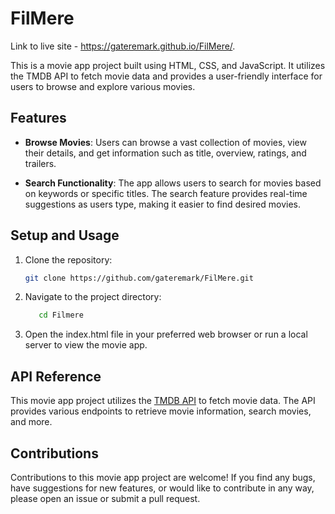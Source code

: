 # FilMere
Link to live site - https://gateremark.github.io/FilMere/.

This is a movie app project built using HTML, CSS, and JavaScript. It utilizes the TMDB API to fetch movie data and provides a user-friendly interface for users to browse and explore various movies.

## Features

- **Browse Movies**: Users can browse a vast collection of movies, view their details, and get information such as title, overview, ratings, and trailers.

- **Search Functionality**: The app allows users to search for movies based on keywords or specific titles. The search feature provides real-time suggestions as users type, making it easier to find desired movies.

## Setup and Usage

1. Clone the repository:
   ```bash
   git clone https://github.com/gateremark/FilMere.git
   ```
2. Navigate to the project directory:
   ```bash
      cd Filmere
   ```
3. Open the index.html file in your preferred web browser or run a local server to view the movie app.

## API Reference
This movie app project utilizes the [TMDB API](https://www.themoviedb.org/) to fetch movie data. The API provides various endpoints to retrieve movie information, search movies, and more.

## Contributions
Contributions to this movie app project are welcome! If you find any bugs, have suggestions for new features, or would like to contribute in any way, please open an issue or submit a pull request.
